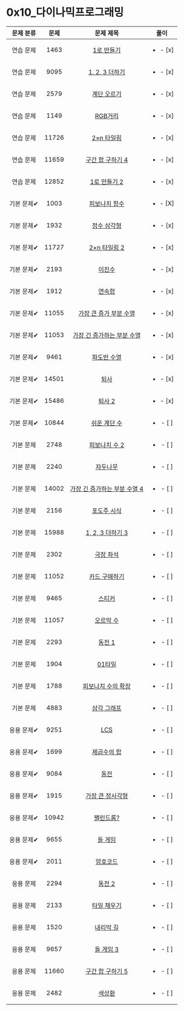 # 0x10_다이나믹프로그래밍
| 문제 분류 | 문제 | 문제 제목 | 풀이 |
| :--: | :--: | :--: | :--: |
| 연습 문제 | 1463 | [1로 만들기](https://www.acmicpc.net/problem/1463) | <ul><li>- [x] </li></ul> |
| 연습 문제 | 9095 | [1, 2, 3 더하기](https://www.acmicpc.net/problem/9095) | <ul><li>- [x] </li></ul> |
| 연습 문제 | 2579 | [계단 오르기](https://www.acmicpc.net/problem/2579) | <ul><li>- [x] </li></ul> |
| 연습 문제 | 1149 | [RGB거리](https://www.acmicpc.net/problem/1149) | <ul><li>- [x] </li></ul> |
| 연습 문제 | 11726 | [2×n 타일링](https://www.acmicpc.net/problem/11726) | <ul><li>- [x] </li></ul> |
| 연습 문제 | 11659 | [구간 합 구하기 4](https://www.acmicpc.net/problem/11659) | <ul><li>- [x] </li></ul> |
| 연습 문제 | 12852 | [1로 만들기 2](https://www.acmicpc.net/problem/12852) | <ul><li>- [x] </li></ul> |
| 기본 문제✔ | 1003 | [피보나치 함수](https://www.acmicpc.net/problem/1003) | <ul><li>- [X] </li></ul> |
| 기본 문제✔ | 1932 | [정수 삼각형](https://www.acmicpc.net/problem/1932) | <ul><li>- [x] </li></ul> |
| 기본 문제✔ | 11727 | [2×n 타일링 2](https://www.acmicpc.net/problem/11727) | <ul><li>- [x] </li></ul> |
| 기본 문제✔ | 2193 | [이친수](https://www.acmicpc.net/problem/2193) | <ul><li>- [x] </li></ul> |
| 기본 문제✔ | 1912 | [연속합](https://www.acmicpc.net/problem/1912) | <ul><li>- [x] </li></ul> |
| 기본 문제✔ | 11055 | [가장 큰 증가 부분 수열](https://www.acmicpc.net/problem/11055) | <ul><li>- [x] </li></ul> |
| 기본 문제✔ | 11053 | [가장 긴 증가하는 부분 수열](https://www.acmicpc.net/problem/11053) | <ul><li>- [x] </li></ul> |
| 기본 문제✔ | 9461 | [파도반 수열](https://www.acmicpc.net/problem/9461) | <ul><li>- [x] </li></ul> |
| 기본 문제✔ | 14501 | [퇴사](https://www.acmicpc.net/problem/14501) | <ul><li>- [x] </li></ul> |
| 기본 문제✔ | 15486 | [퇴사 2](https://www.acmicpc.net/problem/15486) | <ul><li>- [x] </li></ul> |
| 기본 문제✔ | 10844 | [쉬운 계단 수](https://www.acmicpc.net/problem/10844) | <ul><li>- [ ] </li></ul> |
| 기본 문제 | 2748 | [피보나치 수 2](https://www.acmicpc.net/problem/2748) | <ul><li>- [ ] </li></ul> |
| 기본 문제 | 2240 | [자두나무](https://www.acmicpc.net/problem/2240) | <ul><li>- [ ] </li></ul> |
| 기본 문제 | 14002 | [가장 긴 증가하는 부분 수열 4](https://www.acmicpc.net/problem/14002) | <ul><li>- [ ] </li></ul> |
| 기본 문제 | 2156 | [포도주 시식](https://www.acmicpc.net/problem/2156) | <ul><li>- [ ] </li></ul> |
| 기본 문제 | 15988 | [1, 2, 3 더하기 3](https://www.acmicpc.net/problem/15988) | <ul><li>- [ ] </li></ul> |
| 기본 문제 | 2302 | [극장 좌석](https://www.acmicpc.net/problem/2302) | <ul><li>- [ ] </li></ul> |
| 기본 문제 | 11052 | [카드 구매하기](https://www.acmicpc.net/problem/11052) | <ul><li>- [ ] </li></ul> |
| 기본 문제 | 9465 | [스티커](https://www.acmicpc.net/problem/9465) | <ul><li>- [ ] </li></ul> |
| 기본 문제 | 11057 | [오르막 수](https://www.acmicpc.net/problem/11057) | <ul><li>- [ ] </li></ul> |
| 기본 문제 | 2293 | [동전 1](https://www.acmicpc.net/problem/2293) | <ul><li>- [ ] </li></ul> |
| 기본 문제 | 1904 | [01타일](https://www.acmicpc.net/problem/1904) | <ul><li>- [ ] </li></ul> |
| 기본 문제 | 1788 | [피보나치 수의 확장](https://www.acmicpc.net/problem/1788) | <ul><li>- [ ] </li></ul> |
| 기본 문제 | 4883 | [삼각 그래프](https://www.acmicpc.net/problem/4883) | <ul><li>- [ ] </li></ul> |
| 응용 문제✔ | 9251 | [LCS](https://www.acmicpc.net/problem/9251) | <ul><li>- [ ] </li></ul> |
| 응용 문제✔ | 1699 | [제곱수의 합](https://www.acmicpc.net/problem/1699) | <ul><li>- [ ] </li></ul> |
| 응용 문제✔ | 9084 | [동전](https://www.acmicpc.net/problem/9084) | <ul><li>- [ ] </li></ul> |
| 응용 문제✔ | 1915 | [가장 큰 정사각형](https://www.acmicpc.net/problem/1915) | <ul><li>- [ ] </li></ul> |
| 응용 문제✔ | 10942 | [팰린드롬?](https://www.acmicpc.net/problem/10942) | <ul><li>- [ ] </li></ul> |
| 응용 문제✔ | 9655 | [돌 게임](https://www.acmicpc.net/problem/9655) | <ul><li>- [ ] </li></ul> |
| 응용 문제✔ | 2011 | [암호코드](https://www.acmicpc.net/problem/2011) | <ul><li>- [ ] </li></ul> |
| 응용 문제 | 2294 | [동전 2](https://www.acmicpc.net/problem/2294) | <ul><li>- [ ] </li></ul> |
| 응용 문제 | 2133 | [타일 채우기](https://www.acmicpc.net/problem/2133) | <ul><li>- [ ] </li></ul> |
| 응용 문제 | 1520 | [내리막 길](https://www.acmicpc.net/problem/1520) | <ul><li>- [ ] </li></ul> |
| 응용 문제 | 9657 | [돌 게임 3](https://www.acmicpc.net/problem/9657) | <ul><li>- [ ] </li></ul> |
| 응용 문제 | 11660 | [구간 합 구하기 5](https://www.acmicpc.net/problem/11660) | <ul><li>- [ ] </li></ul> |
| 응용 문제 | 2482 | [색상환](https://www.acmicpc.net/problem/2482) | <ul><li>- [ ] </li></ul> |
